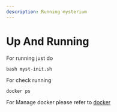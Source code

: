 ```yaml
---
description: Running mysterium
---
```


# Up And Running

For running just do

```
bash myst-init.sh
```

For check running&#x20;

```
docker ps
```

For Manage docker please refer to [docker](../../automations/platform/docker/ "mention")
